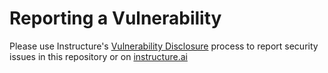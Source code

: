 # Reporting a Vulnerability

Please use Instructure's [Vulnerability Disclosure](https://www.instructure.com/trust-center/vulnerability-disclosure) process to report security issues in this repository or on [instructure.ai](https://instructure.ai)
